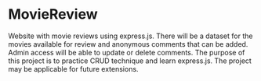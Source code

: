 # MovieReview
Website with movie reviews using express.js. There will be a dataset for the movies available for review and anonymous comments that can be added. Admin access will be able to update or delete comments. The purpose of this project is to practice CRUD technique and learn express.js. The project may be applicable for future extensions. 
